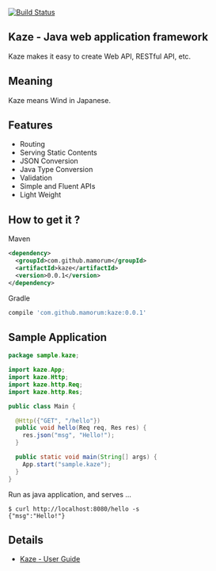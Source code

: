 [![Build Status](https://travis-ci.org/mamorum/kaze.svg?branch=master)](https://travis-ci.org/mamorum/kaze)


## Kaze - Java web application framework
Kaze makes it easy to create Web API, RESTful API, etc.


## Meaning
Kaze means Wind in Japanese.


## Features
- Routing
- Serving Static Contents
- JSON Conversion
- Java Type Conversion
- Validation
- Simple and Fluent APIs
- Light Weight


## How to get it ?
Maven

```xml
<dependency>
  <groupId>com.github.mamorum</groupId>
  <artifactId>kaze</artifactId>
  <version>0.0.1</version>
</dependency>
```

Gradle

```gradle
compile 'com.github.mamorum:kaze:0.0.1'
```


## Sample Application

```java
package sample.kaze;

import kaze.App;
import kaze.Http;
import kaze.http.Req;
import kaze.http.Res;

public class Main {

  @Http({"GET", "/hello"})
  public void hello(Req req, Res res) {
    res.json("msg", "Hello!");
  }

  public static void main(String[] args) {
    App.start("sample.kaze");
  }
}
```

Run as java application, and serves ...

```
$ curl http://localhost:8080/hello -s
{"msg":"Hello!"}
```


## Details
- [Kaze - User Guide](user-guide.md)
